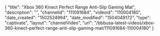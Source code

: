 {
    "title": "Xbox 360 Kinect Perfect Range Anti-Slip Gaming Mat",
    "description": "",
    "channelid": "111091684",
    "videoid": "110004180",
    "date_created": "1502524994",
    "date_modified": "1504049172",
    "type": "captivate",
    "layout": "channelVideo",
    "url": "\/bbbusa-latest-videos\/xbox-360-kinect-perfect-range-anti-slip-gaming-mat\/111091684-110004180"
}